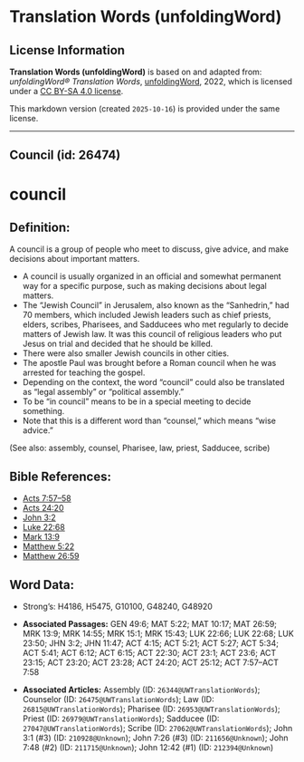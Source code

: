 # Translation Words (unfoldingWord)

## License Information

**Translation Words (unfoldingWord)** is based on and adapted from: _unfoldingWord® Translation Words_, [unfoldingWord](https://unfoldingword.org/utw), 2022, which is licensed under a [CC BY-SA 4.0 license](https://creativecommons.org/licenses/by-sa/4.0/legalcode.en).

This markdown version (created `2025-10-16`) is provided under the same license.



--------------------------------

## Council (id: 26474)

council
=======

Definition:
-----------

A council is a group of people who meet to discuss, give advice, and make decisions about important matters.

* A council is usually organized in an official and somewhat permanent way for a specific purpose, such as making decisions about legal matters.
* The “Jewish Council” in Jerusalem, also known as the “Sanhedrin,” had 70 members, which included Jewish leaders such as chief priests, elders, scribes, Pharisees, and Sadducees who met regularly to decide matters of Jewish law. It was this council of religious leaders who put Jesus on trial and decided that he should be killed.
* There were also smaller Jewish councils in other cities.
* The apostle Paul was brought before a Roman council when he was arrested for teaching the gospel.
* Depending on the context, the word “council” could also be translated as “legal assembly” or “political assembly.”
* To be “in council” means to be in a special meeting to decide something.
* Note that this is a different word than “counsel,” which means “wise advice.”

(See also: assembly, counsel, Pharisee, law, priest, Sadducee, scribe)

Bible References:
-----------------

* [Acts 7:57–58](https://ref.ly/Acts7:57-Acts7:58)
* [Acts 24:20](https://ref.ly/Acts24:20)
* [John 3:2](https://ref.ly/John3:2)
* [Luke 22:68](https://ref.ly/Luke22:68)
* [Mark 13:9](https://ref.ly/Mark13:9)
* [Matthew 5:22](https://ref.ly/Matt5:22)
* [Matthew 26:59](https://ref.ly/Matt26:59)

Word Data:
----------

* Strong’s: H4186, H5475, G10100, G48240, G48920

* **Associated Passages:** GEN 49:6; MAT 5:22; MAT 10:17; MAT 26:59; MRK 13:9; MRK 14:55; MRK 15:1; MRK 15:43; LUK 22:66; LUK 22:68; LUK 23:50; JHN 3:2; JHN 11:47; ACT 4:15; ACT 5:21; ACT 5:27; ACT 5:34; ACT 5:41; ACT 6:12; ACT 6:15; ACT 22:30; ACT 23:1; ACT 23:6; ACT 23:15; ACT 23:20; ACT 23:28; ACT 24:20; ACT 25:12; ACT 7:57–ACT 7:58
* **Associated Articles:** Assembly (ID: `26344@UWTranslationWords`); Counselor (ID: `26475@UWTranslationWords`); Law (ID: `26815@UWTranslationWords`); Pharisee (ID: `26953@UWTranslationWords`); Priest (ID: `26979@UWTranslationWords`); Sadducee (ID: `27047@UWTranslationWords`); Scribe (ID: `27062@UWTranslationWords`); John 3:1 (#3) (ID: `210928@Unknown`); John 7:26 (#3) (ID: `211656@Unknown`); John 7:48 (#2) (ID: `211715@Unknown`); John 12:42 (#1) (ID: `212394@Unknown`)

